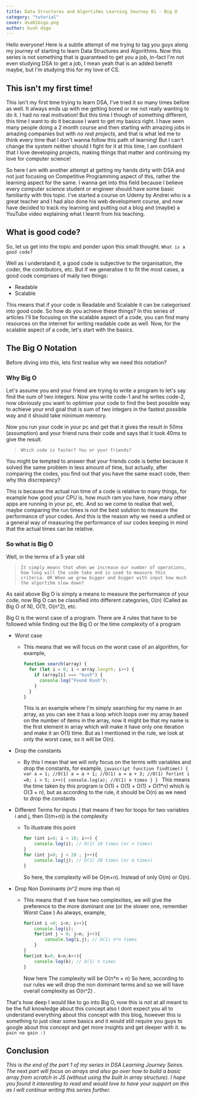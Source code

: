 ```yaml
---
title: Data Structures and Algortihms Learning Journey 01 - Big O
category: "tutorial"
cover: dsa01bigo.png
author: kush daga
---
```


Hello everyone!
Here is a subtle attempt of me trying to tag you guys along my journey of starting to learn Data Structures and Algorithms. Now this series is not something that is guaranteed to get you a job, in-fact I'm not even studying DSA to get a job, I mean yeah that is an added benefit maybe, but I'm studying this for my love of CS.

## This isn't my first time!

This isn't my first time trying to learn DSA, I've tried it so many times before as well. It always ends up with me getting bored or me not really wanting to do it. I had no real motivation! But this time I though of something different, this time I want to do it because I want to get my basics right. I have seen many people doing a 2 month course and then starting with amazing jobs in amazing companies but with *no real projects*, and that is what led me to think every time that I don't wanna follow this path of learning! But I can't change the system neither should I fight for it at this time, I am confident that I love developing projects, making things that matter and continuing my love for computer science!

So here I am with another attempt at getting my hands dirty with DSA and not just focusing on Competitive Programming aspect of this, rather the learning aspect for the same. I wanna get into this field because I believe every computer science student or engineer should have some basic familiarity with this topic. I've started a course on Udemy by Andrei who is a great teacher and I had also done his web development course, and now have decided to track my learning and putting out a blog and (maybe) a YouTube video explaining what I learnt from his teaching.

## What is good code?

So, let us get into the topic and ponder upon this small thought. `What is a good code?` 

Well as I understand it, a good code is subjective to the organisation, the coder, the contributors, etc. But if we generalise it to fit the most cases, a good code comprises of maily two things:

- Readable
- Scalable

This means that if your code is Readable and Scalable it can be categorised into good code. So how do you achieve these things? In this series of articles I'll be focusing on the scalable aspect of a code, you can find many resources on the internet for writing readable code as well. Now, for the scalable aspect of a code, let's start with the basics.

## The Big O Notation

Before diving into this, lets first realise why we need this notation? 

### Why Big O

Let's assume you and your friend are trying to write a program to let's say find the sum of two integers. Now you write code-1 and he writes code-2, now obviously you want to optimise your code to find the best possible way to achieve your end goal that is sum of two integers in the fastest possible way and it should take minimum memory.

Now you run your code in your pc and get that it gives the result in 50ms (assumption) and your friend runs their code and says that it took 40ms to give the result. 

> `Which code is faster? You or your friends?`

You might be tempted to answer that your friends code is better because it solved the same problem in less amount of time, but actually, after comparing the codes, you find out that you have the same exact code, then why this discrepancy?

This is because the actual run time of a code is relative to many things, for example how good your CPU is, how much ram you have, how many other apps are running in your pc, etc. And so we come to realise that well, maybe comparing the run times is not the best solution to measure the performance of your codes. And this is the reason why we need a unified or a general way of measuring the performance of our codes keeping in mind that the actual times can be relative.

### So what is Big O

Well, in the terms of a 5 year old

> `It simply means that when we increase our number of operations, how long will the code take and is used to measure this criteria. OR When we grow bigger and bigger with input how much the algortihm slow down?`

As said above Big O is simply a means to measure the performance of your code, now Big O can be classified into different categories, O(n) (Called as Big O of N), O(1), O(n^2), etc.

Big O is the worst case of a program. There are 4 rules that have to be followed while finding out the Big O or the time complexity of a program

- Worst case

  - This means that we will focus on the worst case of an algorithm, for example, 

    ``` javascript
    function search(array) {
      for (let i = 0; i < array.length; i++) {
        if (array[i] === "kush") {
          console.log("Found Kush");
        }
      }
    } 
    ```
    This is an example where I'm simply searching for my name in an array, as you can see it has a loop which loops over my       array based on the number of items in the array, now it might be that my name is the first element in array which will       make it have only one iteration and make it an O(1) time. But as I mentioned in the rule, we look at only the worst           case, so it will be O(n).
  
- Drop the constants

  - By this I mean that we will only focus on the terms with variables and drop the constants, for example,
		```javascript
		function findtime() {
			var a = 1; //O(1)
			a = a + 1; //O(1)
			a = a + 3; //O(1)
			for(int i =0; i < 5; i++){
				console.log(a); //O(1) n times
			}
		}
		```
		This means the time taken by this program is O(1) + O(1) + O(1) + O(1*n) which is O(3 + n), but as according to the rule, it should be O(n) as we need to drop the constants
    

- Different Terms for inputs ( that means if two for loops for two variables i and j, then O(m+n)) is the complexity

  - To illustrate this point

    ```javascript
    for (int i=0; i < 10; i++) {
        console.log(i); // O(1) 10 times (or n times)
    }
    for (int j=0; j < 20 ; j++){
        console.log(j); // O(1) 20 times (or m times)
    }
    ```

    So here, the complexity will be O(m+n). Instead of only O(m) or O(n).

- Drop Non Dominants (n^2 more imp than n)

  - This means that if we have two complexities, we will give the preference to the more dominant one (or the slower one, remember Worst Case ) As always, example, 

    ```javascript
    for(int i =0; i<n; i++){
        console.log(i);
        for(int j = 0; j<n; j++){
            console.log(i,j); // O(1) n*n times
        }
    }
    for(int k=0; k<n;k++){
        console.log(k); // O(1) n times
    }
    ```

    Now here The complexity will be O(n*n + n) So here, according to our rules we will drop the non dominant terms and so we will have overall complexity as O(n^2) .

That's how deep I would like to go into Big O, now this is not at all meant to be the full knowledge about this concept also  I dont expect you all to understand everything about this concept with this blog, however this is something to just clear some basics and it would still require you guys to google about this concept and get more insights and get deeper with it. `No pain no gain :)`

## Conclusion

*This is the end of the part 1 of my series in DSA Learning Journey Seires. The next part will focus on arrays and also go over how to build a basic array from scratch in JS (without using the built in array structure). I hope you found it interesting to read and would love to have your support on this as I will continue writing this series further.* 

